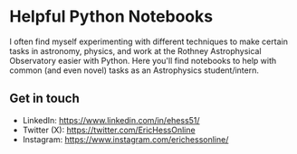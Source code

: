 # Helpful Python Notebooks
I often find myself experimenting with different techniques to make certain tasks in astronomy, physics, and work at the Rothney Astrophysical Observatory easier with Python. Here you'll find notebooks to help with common (and even novel) tasks as an Astrophysics student/intern. 

## Get in touch
- LinkedIn: https://www.linkedin.com/in/ehess51/
- Twitter (X): https://twitter.com/EricHessOnline
- Instagram: https://www.instagram.com/erichessonline/
